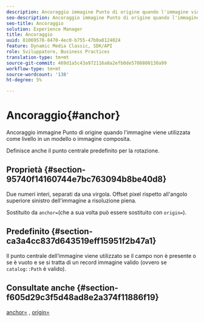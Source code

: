 ```yaml
---
description: Ancoraggio immagine Punto di origine quando l'immagine viene utilizzata come livello in un modello o immagine composita.
seo-description: Ancoraggio immagine Punto di origine quando l'immagine viene utilizzata come livello in un modello o immagine composita.
seo-title: Ancoraggio
solution: Experience Manager
title: Ancoraggio
uuid: 81069578-8470-4ec0-b755-47b0a8124024
feature: Dynamic Media Classic, SDK/API
role: Sviluppatore, Business Practices
translation-type: tm+mt
source-git-commit: 469d1a5c43a972116a8a2efb0de5708800130a99
workflow-type: tm+mt
source-wordcount: '138'
ht-degree: 5%

---
```



# Ancoraggio{#anchor}

Ancoraggio immagine Punto di origine quando l&#39;immagine viene utilizzata come livello in un modello o immagine composita.

Definisce anche il punto centrale predefinito per la rotazione.

## Proprietà {#section-95740f14160744e7bc763094b8be40d8}

Due numeri interi, separati da una virgola. Offset pixel rispetto all&#39;angolo superiore sinistro dell&#39;immagine a risoluzione piena.

Sostituito da `anchor=`(che a sua volta può essere sostituito con `origin=`).

## Predefinito {#section-ca3a4cc837d643519eff15951f2b47a1}

Il punto centrale dell’immagine viene utilizzato se il campo non è presente o se è vuoto e se si tratta di un record immagine valido (ovvero se `catalog::Path` è valido).

## Consultate anche {#section-f605d29c3f5d48ad8e2a374f11886f19}

[anchor=](/help/aem-is-ir-api/is-api/http-ref/image-serving-api-ref/c-http-protocol-reference/c-command-reference/r-anchor.md) ,  [origin=](/help/aem-is-ir-api/is-api/http-ref/image-serving-api-ref/c-http-protocol-reference/c-command-reference/r-origin.md)
